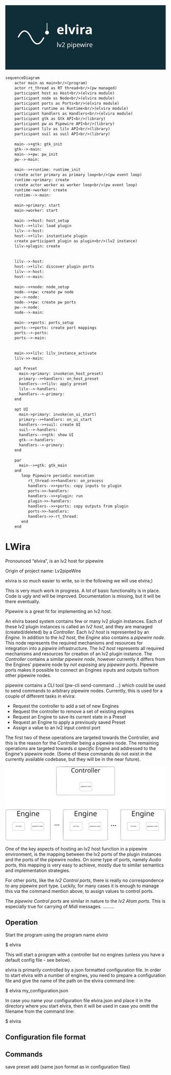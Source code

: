<img src="./docs/img/elvira.svg">



```mermaid
sequenceDiagram
    actor main as main<br/>(program)
    actor rt_thread as RT thread<br/>(pw managed)
    participant host as Host<br/>(elvira module)
    participant node as Node<br/>(elvira module)
    participant ports as Ports<br/>(elvira module)
    participant runtime as Runtime<br/>(elvira module)
    participant handlers as Handlers<br/>(elvira module)
    participant gtk as Gtk API<br/>(library)
    participant pw as Pipewire API<br/>(library)
    participant lilv as lilv API<br/>(library)
    participant suil as suil API<br/>(library)

    main-->+gtk: gtk_init
    gtk-->-main: 
    main-->+pw: pw_init
    pw-->-main: 

    main-->+runtime: runtime_init
    create actor primary as primary loop<br/>(pw event loop)
    runtime->primary: create
    create actor worker as worker loop<br/>(pw event loop)
    runtime->worker: create
    runtime-->-main: 
 
    main->primary: start
    main->worker: start

    main-->+host: host_setup
    host-->+lilv: load plugin
    lilv-->-host: 
    host-->+lilv: instantiate plugin
    create participant plugin as plugin<br/>(lv2 instance)
    lilv->plugin: create


    lilv-->-host: 
    host-->+lilv: discover plugin ports
    lilv-->-host: 
    host-->-main: 

    main-->+node: node_setup
    node-->+pw: create pw node
    pw-->-node: 
    node-->+pw: create pw ports
    pw-->-node: 
    node-->-main: 

    main-->+ports: ports_setup
    ports-->+ports: create port mappings
    ports-->-ports: 
    ports-->-main: 


    main->>+lilv: lilv_instance_activate
    lilv->>-main: 

    opt Preset
      main->primary: invoke(on_host_preset)
      primary-->+handlers: on_host_preset
      handlers-->+lilv: apply preset
      lilv-->-handlers: 
      handlers-->-primary: 
    end

    opt UI
      main->primary: invoke(on_ui_start)
      primary-->+handlers: on_ui_start
      handlers-->+suil: create UI
      suil-->-handlers: 
      handlers-->+gtk: show UI
      gtk-->-handlers: 
      handlers-->-primary: 
    end

    par
      main-->+gtk: gtk_main
    and
       loop Pipewire periodic execution
          rt_thread->>+handlers: on_process
          handlers-->>+ports: copy inputs to plugin
          ports->>-handlers:  
          handlers-->>+plugin: run
          plugin->>-handlers: 
          handlers-->>+ports: copy outputs from plugin
          ports->>-handlers: 
          handlers->>-rt_thread: 
       end
    end
```



# LWira
Pronounced “elvira”, is an lv2 host for pipewire

Origin of project name: Lv2pipeWire

elvira is so much easier to write, so in the following we will use elvira;)

This is very much work in progress. A lot of basic functionality is in place. Code is ugly and will be improved. Documentation is missing, but it will be there eventually.

Pipewire is a great fit for implementing an lv2 host.

An elvira based system contains few or many lv2 plugin instances. Each of these lv2 plugin instances is called an *lv2 host*, and they are managed (created/deleted) by a *Controller*.
Each *lv2 host* is represented by an *Engine*. In addition to the *lv2 host*, the *Engine* also contains a *pipewire node*.
This node represents the required mechanisms and resources for integration into a *pipwire* infrastructure.
The *lv2 host* represents all required mechanisms and resources for creation of an lv2 plugin instance.
The *Controller* contains a similar *pipewire node*, however currently it differs from the Engines' pipewire node by *not exposing* any *pipewire ports*.
Pipewire ports makes it possible to connect an Engines inputs and outputs to/from other pipewire nodes. 

pipewire contains a CLI tool (pw-cli send-command ...) which could be used to send commands to arbitrary pipewire nodes.
Currently, this is used for a couple of different tasks in elvira:

* Request the controller to add a set of new Engines
* Request the controller to remove a set of existing engines
* Request an Engine to save its current state in a Preset
* Request an Engine to apply a previously saved Preset
* Assign a value to an lv2 input control port

The first two of these operations are targeted towards the Controller, and this is the reason for the Controller being a pipewire node.
The remaining operations are targeted towards *a specific* Engine and addressed to the Engine's pipewire node.
(Some of these commands do not exist in the currently available codebase, but they will be in the near future).

<img src="./docs/img/engine+controller.svg">

One of the key aspects of hosting an lv2 host function in a pipewire environment,
is the mapping between the lv2 ports of the plugin instances and the ports of the pipewire nodes.
On some type of ports, namely *Audio ports*, this mapping is very easy to achieve,
mostly due to similar semantics and implementation strategies. 

For other ports, like the *lv2 Control ports*, there is really no correspondence to any pipewire port type.
Luckily, for many cases it is enough to manage this via the command mention above, to assign values to control ports.

The *pipewire Control ports* are similar in nature to the *lv2 Atom ports*. This is especially true for carrying of *Midi* messages. .........


Operation
---------
Start the program using the program name *elvira*

$ elvira

This will start a program with a controller but no engines (unless you have a default config file - see below).

elvira is primarily controlled by a json formatted configuration file. In order to start elvira with a number of engines, you need to prepare
a configuration file and give the name of the path on the elvira command line:

$ elvira my_configuration.json

In case you name your configuration file elvira.json and place it in the directory where you start elvira, then it will be used in case you omitt the filename from the command line:

$ elvira

Configuration file format
-------------------------



Commands
--------
save
preset
add (same json format as in configuration files) 

